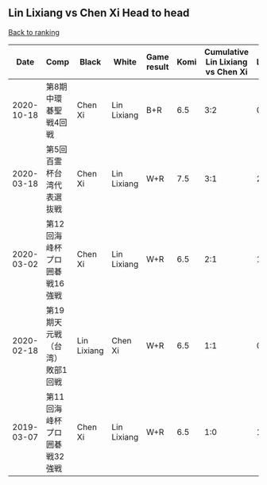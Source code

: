 ## Lin Lixiang vs Chen Xi Head to head

[Back to ranking](../../index.md)




| **Date** | **Comp** | **Black** | **White** | **Game result** | **Komi** | **Cumulative Lin Lixiang vs Chen Xi** | **Lin Lixiang streak** | **Chen Xi streak** | 
| --- | --- | --- | --- | --- | --- | --- | --- | --- |
| 2020-10-18 | 第8期中環碁聖戦4回戦 | Chen Xi | Lin Lixiang | B+R | 6.5 | 3:2 | 0 | 1 | 
| 2020-03-18 | 第5回百霊杯台湾代表選抜戦 | Chen Xi | Lin Lixiang | W+R | 7.5 | 3:1 | 2 | 0 | 
| 2020-03-02 | 第12回海峰杯プロ囲碁戦16強戦 | Chen Xi | Lin Lixiang | W+R | 6.5 | 2:1 | 1 | 0 | 
| 2020-02-18 | 第19期天元戦（台湾）敗部1回戦 | Lin Lixiang | Chen Xi | W+R | 6.5 | 1:1 | 0 | 1 | 
| 2019-03-07 | 第11回海峰杯プロ囲碁戦32強戦 | Chen Xi | Lin Lixiang | W+R | 6.5 | 1:0 | 1 | 0 |




